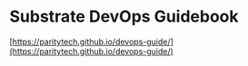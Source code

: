 # Substrate DevOps Guidebook

[https://paritytech.github.io/devops-guide/](https://paritytech.github.io/devops-guide/)
